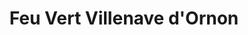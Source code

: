 ---
title: "Feu Vert Villenave d'Ornon"
url: /villenave-dornon/feu-vert-villenave-dornon/
shop: Autowerkstatt
---